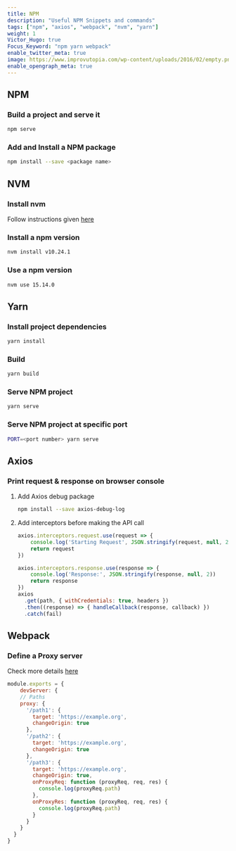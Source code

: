 ```yaml
---
title: NPM
description: "Useful NPM Snippets and commands"
tags: ["npm", "axios", "webpack", "nvm", "yarn"]
weight: 1
Victor_Hugo: true
Focus_Keyword: "npm yarn webpack"
enable_twitter_meta: true
image: https://www.improvutopia.com/wp-content/uploads/2016/02/empty.png.jpeg
enable_opengraph_meta: true
---
```


## NPM

### Build a project and serve it

```sh
npm serve
```

### Add and Install a NPM package

```sh
npm install --save <package name>
```

## NVM

### Install nvm

Follow instructions given [here](https://github.com/nvm-sh/nvm)

### Install a npm version

```sh
nvm install v10.24.1
```

### Use a npm version

```sh
nvm use 15.14.0
```

## Yarn

### Install project dependencies

```sh
yarn install
```

### Build

```sh
yarn build
```

### Serve NPM project

```sh
yarn serve
```

### Serve NPM project at specific port

```sh
PORT=<port number> yarn serve
```

## Axios

### Print request & response on browser console

1. Add Axios debug package
    ```sh
    npm install --save axios-debug-log
    ```

2. Add interceptors before making the API call
    ```js
    axios.interceptors.request.use(request => {
        console.log('Starting Request', JSON.stringify(request, null, 2))
        return request
    })

    axios.interceptors.response.use(response => {
        console.log('Response:', JSON.stringify(response, null, 2))
        return response
    })
    axios
      .get(path, { withCredentials: true, headers })
      .then((response) => { handleCallback(response, callback) })
      .catch(fail)
    ```

## Webpack

### Define a Proxy server

Check more details [here](https://webpack.js.org/configuration/dev-server/)

```js
module.exports = {
    devServer: {
    // Paths
    proxy: {
      '/path1': {
        target: 'https://example.org',
        changeOrigin: true
      },
      '/path2': {
        target: 'https://example.org',
        changeOrigin: true
      },
      '/path3': {
        target: 'https://example.org',
        changeOrigin: true,
        onProxyReq: function (proxyReq, req, res) {
          console.log(proxyReq.path)
        },
        onProxyRes: function (proxyReq, req, res) {
          console.log(proxyReq.path)
        }
      }
    }
  }
}
```
